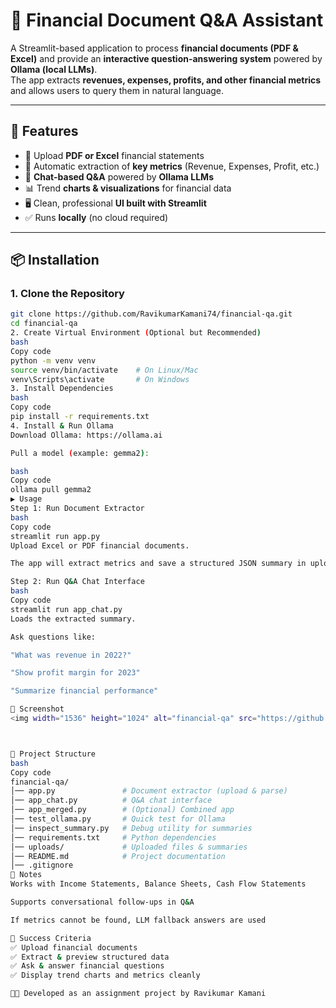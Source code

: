 # 💬 Financial Document Q&A Assistant

A Streamlit-based application to process **financial documents (PDF & Excel)** and provide an **interactive question-answering system** powered by **Ollama (local LLMs)**.  
The app extracts **revenues, expenses, profits, and other financial metrics** and allows users to query them in natural language.

---

## 🚀 Features
- 📂 Upload **PDF or Excel** financial statements  
- 🔎 Automatic extraction of **key metrics** (Revenue, Expenses, Profit, etc.)  
- 💬 **Chat-based Q&A** powered by **Ollama LLMs**  
- 📊 Trend **charts & visualizations** for financial data  
- 🖥️ Clean, professional **UI built with Streamlit**  
- ✅ Runs **locally** (no cloud required)  

---

## 📦 Installation

### 1. Clone the Repository
```bash
git clone https://github.com/RavikumarKamani74/financial-qa.git
cd financial-qa
2. Create Virtual Environment (Optional but Recommended)
bash
Copy code
python -m venv venv
source venv/bin/activate    # On Linux/Mac
venv\Scripts\activate       # On Windows
3. Install Dependencies
bash
Copy code
pip install -r requirements.txt
4. Install & Run Ollama
Download Ollama: https://ollama.ai

Pull a model (example: gemma2):

bash
Copy code
ollama pull gemma2
▶️ Usage
Step 1: Run Document Extractor
bash
Copy code
streamlit run app.py
Upload Excel or PDF financial documents.

The app will extract metrics and save a structured JSON summary in uploads/.

Step 2: Run Q&A Chat Interface
bash
Copy code
streamlit run app_chat.py
Loads the extracted summary.

Ask questions like:

"What was revenue in 2022?"

"Show profit margin for 2023"

"Summarize financial performance"

📸 Screenshot
<img width="1536" height="1024" alt="financial-qa" src="https://github.com/user-attachments/assets/27a23394-f050-499b-8400-5530f0e871c2" />



📂 Project Structure
bash
Copy code
financial-qa/
│── app.py               # Document extractor (upload & parse)
│── app_chat.py          # Q&A chat interface
│── app_merged.py        # (Optional) Combined app
│── test_ollama.py       # Quick test for Ollama
│── inspect_summary.py   # Debug utility for summaries
│── requirements.txt     # Python dependencies
│── uploads/             # Uploaded files & summaries
│── README.md            # Project documentation
│── .gitignore
📝 Notes
Works with Income Statements, Balance Sheets, Cash Flow Statements

Supports conversational follow-ups in Q&A

If metrics cannot be found, LLM fallback answers are used

🎯 Success Criteria
✅ Upload financial documents
✅ Extract & preview structured data
✅ Ask & answer financial questions
✅ Display trend charts and metrics cleanly

👨‍💻 Developed as an assignment project by Ravikumar Kamani
